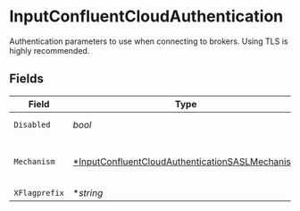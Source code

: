# InputConfluentCloudAuthentication

Authentication parameters to use when connecting to brokers. Using TLS is highly recommended.


## Fields

| Field                                                                                                                    | Type                                                                                                                     | Required                                                                                                                 | Description                                                                                                              |
| ------------------------------------------------------------------------------------------------------------------------ | ------------------------------------------------------------------------------------------------------------------------ | ------------------------------------------------------------------------------------------------------------------------ | ------------------------------------------------------------------------------------------------------------------------ |
| `Disabled`                                                                                                               | *bool*                                                                                                                   | :heavy_check_mark:                                                                                                       | Enable Authentication                                                                                                    |
| `Mechanism`                                                                                                              | [*InputConfluentCloudAuthenticationSASLMechanism](../../models/shared/inputconfluentcloudauthenticationsaslmechanism.md) | :heavy_minus_sign:                                                                                                       | SASL authentication mechanism to use.                                                                                    |
| `XFlagprefix`                                                                                                            | **string*                                                                                                                | :heavy_minus_sign:                                                                                                       | N/A                                                                                                                      |